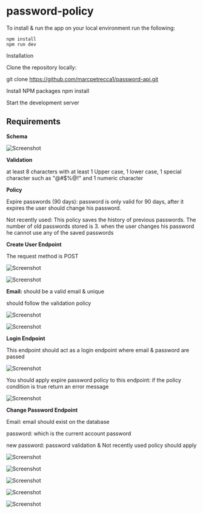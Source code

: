 # password-policy

To install & run the app on your local environment run the following:

    npm install
    npm run dev

Installation

Clone the repository locally:

git clone https://github.com/marcpetrecca1/password-api.git

Install NPM packages npm install

Start the development server

## Requirements

**Schema**

![Screenshot](models.png)

**Validation**

at least 8 characters with at least 1 Upper case, 1 lower case, 1 special character such as "@#$%@!" and 1 numeric character

**Policy**

Expire passwords (90 days): password is only valid for 90 days, after it expires the user should change his password.

Not recently used: This policy saves the history of previous passwords. The number of old passwords stored is 3. when the user changes his password he cannot use any of the saved passwords

**Create User Endpoint**

The request method is POST

![Screenshot](createUser.png)

![Screenshot](helper1.png)

**Email:** should be a valid email & unique

should follow the validation policy

![Screenshot](helper1.png)

![Screenshot](helper2.png)

**Login Endpoint**

This endpoint should act as a login endpoint where email & password are passed

![Screenshot](login1.png)

You should apply expire password policy to this endpoint: if the policy condition is true return an error message

![Screenshot](login2.png)

**Change Password Endpoint**

Email: email should exist on the database

password: which is the current account password

new password: password validation & Not recently used policy should apply

![Screenshot](changePass1.png)

![Screenshot](changePass2.png)

![Screenshot](changePass3.png)

![Screenshot](changePass4.png)

![Screenshot](changePass5.png)
